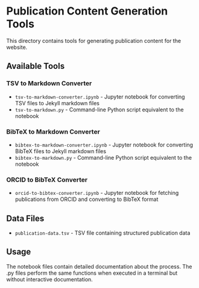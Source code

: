 # Publication Content Generation Tools

This directory contains tools for generating publication content for the website.

## Available Tools

### TSV to Markdown Converter
- `tsv-to-markdown-converter.ipynb` - Jupyter notebook for converting TSV files to Jekyll markdown files
- `tsv-to-markdown.py` - Command-line Python script equivalent to the notebook

### BibTeX to Markdown Converter  
- `bibtex-to-markdown-converter.ipynb` - Jupyter notebook for converting BibTeX files to Jekyll markdown files
- `bibtex-to-markdown.py` - Command-line Python script equivalent to the notebook

### ORCID to BibTeX Converter
- `orcid-to-bibtex-converter.ipynb` - Jupyter notebook for fetching publications from ORCID and converting to BibTeX format

## Data Files
- `publication-data.tsv` - TSV file containing structured publication data

## Usage
The notebook files contain detailed documentation about the process. The .py files perform the same functions when executed in a terminal but without interactive documentation.




